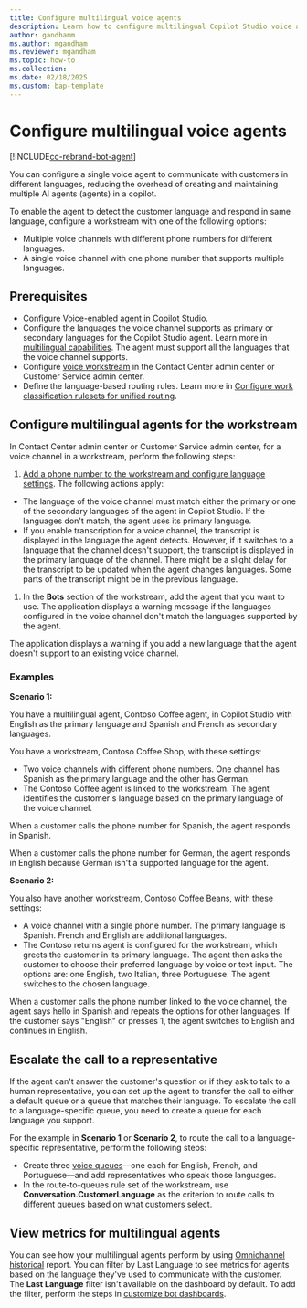 ```yaml
---
title: Configure multilingual voice agents
description: Learn how to configure multilingual Copilot Studio voice agent.
author: gandhamm
ms.author: mgandham 
ms.reviewer: mgandham
ms.topic: how-to 
ms.collection: 
ms.date: 02/18/2025
ms.custom: bap-template 
---
```



# Configure multilingual voice agents

[!INCLUDE[cc-rebrand-bot-agent](../includes/cc-rebrand-bot-agent.md)]


You can configure a single voice agent to communicate with customers in different languages, reducing the overhead of creating and maintaining multiple AI agents (agents) in a copilot.

To enable the agent to detect the customer language and respond in same language, configure a workstream with one of the following options:

- Multiple voice channels with different phone numbers for different languages.
- A single voice channel with one phone number that supports multiple languages.

## Prerequisites

- Configure [Voice-enabled agent](/microsoft-copilot-studio/voice-build-from-template) in Copilot Studio.
- Configure the languages the voice channel supports as  primary or secondary languages for the Copilot Studio agent. Learn more in [multilingual capabilities](/microsoft-copilot-studio/multilingual). The agent must support all the languages that the voice channel supports.
- Configure [voice workstream](/dynamics365/customer-service/administer/voice-channel-inbound-calling#set-up-a-voice-workstream?context=/dynamics365/contact-center/context/administer-context) in the Contact Center admin center or Customer Service admin center.
- Define the language-based routing rules. Learn more in [Configure work classification rulesets for unified routing](/dynamics365/customer-service/administer/configure-work-classification?context=/dynamics365/contact-center/context/administer-context).

## Configure multilingual agents for the workstream

In Contact Center admin center or Customer Service admin center, for a voice channel in a workstream, perform the following steps:

1. [Add a phone number to the workstream and configure language settings](/dynamics365/customer-service/administer/voice-channel-inbound-calling#add-a-phone-number-to-the-workstream-and-configure-language-settings?context=/dynamics365/contact-center/context/administer-context). The following actions apply:
  - The language of the voice channel must match either the primary or one of the secondary languages of the agent in Copilot Studio. If the languages don't match, the agent uses its primary language.
  -  If you enable transcription for a voice channel, the transcript is displayed in the language the agent detects. However, if it switches to a language that the channel doesn't support, the transcript is displayed in the primary language of the channel. There might be a slight delay for the transcript to be updated when the agent changes languages. Some parts of the transcript might be in the previous language.
1. In the **Bots** section of the workstream, add the agent that you want to use. The application displays a warning message if the languages configured in the voice channel don't match the languages supported by the agent.

The application displays a warning if you add a new language that the agent doesn't support to an existing voice channel.


### Examples

**Scenario 1:** 

You have a multilingual agent, Contoso Coffee agent, in Copilot Studio with English as the primary language and Spanish and French as secondary languages.

You have a workstream, Contoso Coffee Shop, with these settings:
 - Two voice channels with different phone numbers. One channel has Spanish as the primary language and the other has German.
 - The Contoso Coffee agent is linked to the workstream. The agent identifies the customer's language based on the primary language of the voice channel.

When a customer calls the phone number for Spanish, the agent responds in Spanish.

When a customer calls the phone number for German, the agent responds in English because German isn't a supported language for the agent. 

**Scenario 2:**

You also have another workstream, Contoso Coffee Beans, with these settings:
 - A voice channel with a single phone number. The primary language is Spanish. French and English are additional languages.
 - The Contoso returns agent is configured for the workstream, which greets the customer in its primary language. The agent then asks the customer to choose their preferred language by voice or text input. The options are: one English, two Italian, three Portuguese. The agent switches to the chosen language.

When a customer calls the phone number linked to the voice channel, the agent says hello in Spanish and repeats the options for other languages. If the customer says "English" or presses 1, the agent switches to English and continues in English.

## Escalate the call to a representative

If the agent can't answer the customer's question or if they ask to talk to a human representative, you can set up the agent to transfer the call to either a default queue or a queue that matches their language. To escalate the call to a language-specific queue, you need to create a queue for each language you support.

For the example in **Scenario 1** or **Scenario 2**, to route the call to a language-specific representative, perform the following steps:

- Create three [voice queues](/dynamics365/customer-service/administer/queues-omnichannel?context=/dynamics365/contact-center/context/administer-context)—one each for English, French, and Portuguese—and add representatives who speak those languages.
- In the route-to-queues rule set of the workstream, use **Conversation.CustomerLanguage** as the criterion to route calls to different queues based on what customers select.

## View metrics for multilingual agents

You can see how your multilingual agents perform by using [Omnichannel historical](/dynamics365/customer-service/use/oc-bot-dashboard?context=/dynamics365/contact-center/context/use-context) report. You can filter by Last Language to see metrics for agents based on the language they've used to communicate with the customer. The **Last Language** filter isn't available on the dashboard by default. To add the filter, perform the steps in [customize bot dashboards](../use/customize-agent-dashboard.md).